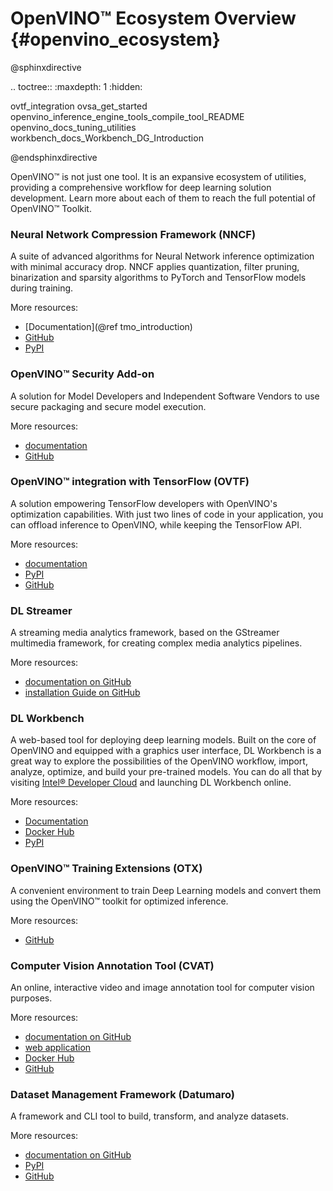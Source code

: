 # OpenVINO™ Ecosystem Overview {#openvino_ecosystem}

@sphinxdirective

.. toctree::
   :maxdepth: 1
   :hidden:

   ovtf_integration
   ovsa_get_started
   openvino_inference_engine_tools_compile_tool_README
   openvino_docs_tuning_utilities
   workbench_docs_Workbench_DG_Introduction

@endsphinxdirective


OpenVINO™ is not just one tool. It is an expansive ecosystem of utilities, providing a comprehensive workflow for deep learning solution development. Learn more about each of them to reach the full potential of OpenVINO™ Toolkit.

### Neural Network Compression Framework (NNCF)
A suite of advanced algorithms for Neural Network inference optimization with minimal accuracy drop. NNCF applies quantization, filter pruning, binarization and sparsity algorithms to PyTorch and TensorFlow models during training.

More resources:
* [Documentation](@ref tmo_introduction)
* [GitHub](https://github.com/openvinotoolkit/nncf)
* [PyPI](https://pypi.org/project/nncf/)

### OpenVINO™ Security Add-on	 
A solution for Model Developers and Independent Software Vendors to use secure packaging and secure model execution.	 

More resources:
* [documentation](https://docs.openvino.ai/latest/ovsa_get_started.html)
* [GitHub](https://github.com/openvinotoolkit/security_addon)


### OpenVINO™ integration with TensorFlow (OVTF)
A solution empowering TensorFlow developers with OpenVINO's optimization capabilities. With just two lines of code in your application, you can offload inference to OpenVINO, while keeping the TensorFlow API.

More resources:
* [documentation](https://github.com/openvinotoolkit/openvino_tensorflow)	 
* [PyPI](https://pypi.org/project/openvino-tensorflow/) 
* [GitHub](https://github.com/openvinotoolkit/openvino_tensorflow)

### DL Streamer		
A streaming media analytics framework, based on the GStreamer multimedia framework, for creating complex media analytics pipelines.

More resources:
* [documentation on GitHub](https://dlstreamer.github.io/index.html)
* [installation Guide on GitHub](https://github.com/openvinotoolkit/dlstreamer_gst/wiki/Install-Guide)

### DL Workbench
A web-based tool for deploying deep learning models. Built on the core of OpenVINO and equipped with a graphics user interface, DL Workbench is a great way to explore the possibilities of the OpenVINO workflow, import, analyze, optimize, and build your pre-trained models. You can do all that by visiting [Intel® Developer Cloud](https://software.intel.com/content/www/us/en/develop/tools/devcloud.html) and launching DL Workbench online.

More resources:
* [Documentation](https://docs.openvino.ai/2022.3/workbench_docs_Workbench_DG_Introduction.html)
* [Docker Hub](https://hub.docker.com/r/openvino/workbench)
* [PyPI](https://pypi.org/project/openvino-workbench/)

### OpenVINO™ Training Extensions (OTX)
A convenient environment to train Deep Learning models and convert them using the OpenVINO™ toolkit for optimized inference.

More resources:
* [GitHub](https://github.com/openvinotoolkit/training_extensions)

### Computer Vision Annotation Tool (CVAT)
An online, interactive video and image annotation tool for computer vision purposes.

More resources:
* [documentation on GitHub](https://opencv.github.io/cvat/docs/)	
* [web application](https://cvat.org/) 
* [Docker Hub](https://hub.docker.com/r/openvino/cvat_server) 
* [GitHub](https://github.com/openvinotoolkit/cvat)

### Dataset Management Framework (Datumaro)
A framework and CLI tool to build, transform, and analyze datasets.

More resources:
* [documentation on GitHub](https://openvinotoolkit.github.io/datumaro/docs/)
* [PyPI](https://pypi.org/project/datumaro/)
* [GitHub](https://github.com/openvinotoolkit/datumaro)

